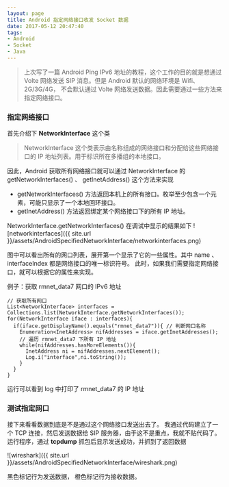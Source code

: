```yaml
---
layout: page
title: Android 指定网络接口收发 Socket 数据
date: 2017-05-12 20:47:40
tags:
- Android
- Socket
- Java
---
```


> 上次写了一篇 Android Ping IPv6 地址的教程，这个工作的目的就是想通过 Volte 网络发送 SIP 消息。但是 Android 默认的网络环境是 Wifi、2G/3G/4G， 不会默认通过 Volte 网络发送数据。因此需要通过一些方法来指定网络接口。

### 指定网络接口

首先介绍下 **NetworkInterface** 这个类

> NetworkInterface 这个类表示由名称组成的网络接口和分配给这些网络接口的 IP 地址列表。用于标识所在多播组的本地接口。

因此，Android 获取所有网络接口就可以通过 NetworkInterface 的 getNetworkInterfaces() 、 getInetAddress() 这个方法来实现

- getNetworkInterfaces() 方法返回本机上的所有接口。枚举至少包含一个元素，可能只显示了一个本地回环接口。
- getInetAddress() 方法返回绑定某个网络接口下的所有 IP 地址。

NetworkInterface.getNetworkInterfaces() 在调试中显示的结果如下
![networkinterfaces]({{ site.url }}/assets/AndroidSpecifiedNetworkInterface/networkinterfaces.png)

图中可以看出所有的网口列表，展开第一个显示了它的一些属性。其中 name 、 interfaceIndex 都是网络接口的唯一标识符号。
此时，如果我们需要指定网络接口，就可以根据它的属性来实现。

例子：获取 rmnet_data7 网口的 IPv6 地址

```
// 获取所有网口
List<NetworkInterface> interfaces = Collections.list(NetworkInterface.getNetworkInterfaces());
for(NetworkInterface iface : interfaces){
  if(iface.getDisplayName().equals("rmnet_data7")){ // 判断网口名称
    Enumeration<InetAddress> nifAddresses = iface.getInetAddresses();
    // 遍历 rmnet_data7 下所有 IP 地址
    while(nifAddresses.hasMoreElements()){
      InetAddress ni = nifAddresses.nextElement();
      Log.i("interface",ni.toString());
    }
  }
}
```

运行可以看到 log 中打印了 rmnet_data7 的 IP 地址

### 测试指定网口

接下来看看数据到底是不是通过这个网络接口发送出去了。
我通过代码建立了一个 TCP 连接，然后发送数据给 SIP 服务器，由于这不是重点，我就不贴代码了。
运行程序，通过 **tcpdump** 抓包后显示发送成功，并抓到了返回数据

![wireshark]({{ site.url }}/assets/AndroidSpecifiedNetworkInterface/wireshark.png)

黑色标记行为发送数据， 橙色标记行为接收数据。

